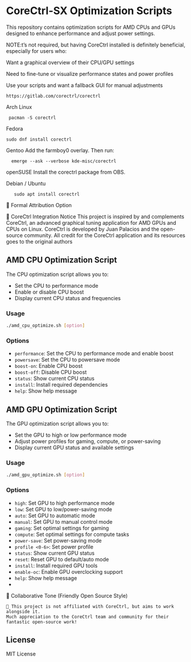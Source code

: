 # CoreCtrl-SX Optimization Scripts

This repository contains optimization scripts for AMD CPUs and GPUs designed to enhance performance and adjust power settings.

NOTE:t’s not required, but having CoreCtrl installed is definitely beneficial, especially for users who:

Want a graphical overview of their CPU/GPU settings

Need to fine-tune or visualize performance states and power profiles

Use your scripts and want a fallback GUI for manual adjustments

    https://gitlab.com/corectrl/corectrl 

Arch Linux

     pacman -S corectrl

Fedora

    sudo dnf install corectrl

Gentoo
Add the farmboy0 overlay.
Then run:

      emerge --ask --verbose kde-misc/corectrl

openSUSE
Install the corectrl package from OBS.

Debian / Ubuntu

       sudo apt install corectrl
🧾 Formal Attribution Option

🧩 CoreCtrl Integration Notice
This project is inspired by and complements CoreCtrl, an advanced graphical tuning application for AMD GPUs and CPUs on Linux.
 CoreCtrl is developed by Juan Palacios and the open-source community. All credit for the CoreCtrl application and its resources goes to the original authors
      

## AMD CPU Optimization Script

The CPU optimization script allows you to:

- Set the CPU to performance mode
- Enable or disable CPU boost
- Display current CPU status and frequencies

### Usage

```bash
./amd_cpu_optimize.sh [option]
```

### Options

- `performance`: Set the CPU to performance mode and enable boost
- `powersave`: Set the CPU to powersave mode
- `boost-on`: Enable CPU boost
- `boost-off`: Disable CPU boost
- `status`: Show current CPU status
- `install`: Install required dependencies
- `help`: Show help message

## AMD GPU Optimization Script

The GPU optimization script allows you to:

- Set the GPU to high or low performance mode
- Adjust power profiles for gaming, compute, or power-saving
- Display current GPU status and available settings

### Usage

```bash
./amd_gpu_optimize.sh [option]
```

### Options

- `high`: Set GPU to high performance mode
- `low`: Set GPU to low/power-saving mode
- `auto`: Set GPU to automatic mode
- `manual`: Set GPU to manual control mode
- `gaming`: Set optimal settings for gaming
- `compute`: Set optimal settings for compute tasks
- `power-save`: Set power-saving mode
- `profile <0-6>`: Set power profile
- `status`: Show current GPU status
- `reset`: Reset GPU to default/auto mode
- `install`: Install required GPU tools
- `enable-oc`: Enable GPU overclocking support
- `help`: Show help message
- 
🤝 Collaborative Tone (Friendly Open Source Style)

    🤝 This project is not affiliated with CoreCtrl, but aims to work alongside it.
    Much appreciation to the CoreCtrl team and community for their fantastic open-source work!

## License

MIT License

